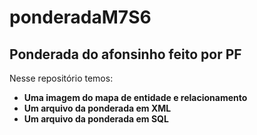 # ponderadaM7S6

## Ponderada do afonsinho feito por PF
Nesse repositório temos:

- **Uma imagem do mapa de entidade e relacionamento**
- **Um arquivo da ponderada em XML**
- **Um arquivo da ponderada em SQL**
